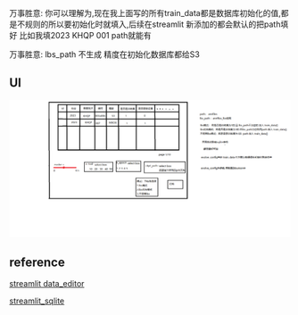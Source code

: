 万事胜意:
你可以理解为,现在我上面写的所有train_data都是数据库初始化的值,都是不规则的所以要初始化时就填入,后续在streamlit 新添加的都会默认的把path填好 比如我填2023 KHQP 001 path就能有 

万事胜意:
lbs_path 不生成
精度在初始化数据库都给S3

## UI


![](bak/ui_.png)

## reference

[streamlit data_editor](https://docs.streamlit.io/library/advanced-features/dataframes)

[streamlit_sqlite](https://docs.streamlit.io/library/advanced-features/connecting-to-data)

